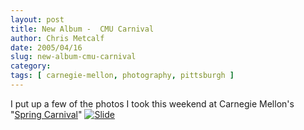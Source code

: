 ```yaml
---
layout: post
title: New Album -  CMU Carnival
author: Chris Metcalf
date: 2005/04/16
slug: new-album-cmu-carnival
category: 
tags: [ carnegie-mellon, photography, pittsburgh ]
---
```


I put up a few of the photos I took this weekend at Carnegie Mellon's "<a href="http://www.andrew.cmu.edu/org/carnival/">Spring Carnival</a>"
<a href="/photos/carnegie-mellon-carnival-2005"><img src="/albums/carnegie-mellon-carnival-2005/dsc_0003_001.sized.jpg" alt="Slide" /></a>
